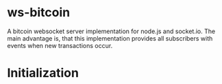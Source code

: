 ws-bitcoin
==========

A bitcoin websocket server implementation for node.js and socket.io. The main advantage is, that this implementation provides all
subscribers with events when new transactions occur.

Initialization
==========

